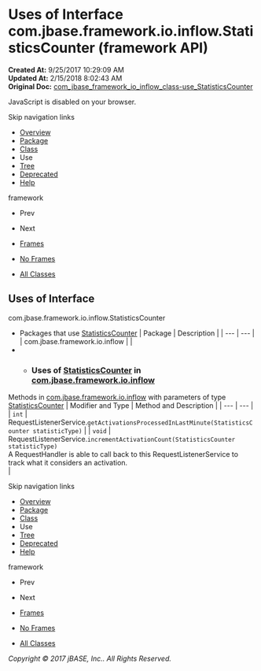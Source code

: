 # Uses of Interface com.jbase.framework.io.inflow.StatisticsCounter (framework   API)

**Created At:** 9/25/2017 10:29:09 AM  
**Updated At:** 2/15/2018 8:02:43 AM  
**Original Doc:** [com_jbase_framework_io_inflow_class-use_StatisticsCounter](https://docs.jbase.com/39227-class-use/com_jbase_framework_io_inflow_class-use_StatisticsCounter)  

<!--<br>    try {<br>        if (location.href.indexOf('is-external=true') == -1) {<br>            parent.document.title="Uses of Interface com.jbase.framework.io.inflow.StatisticsCounter (framework   API)";<br>        }<br>    }<br>    catch(err) {<br>    }<br>//-->
JavaScript is disabled on your browser.

Skip navigation links

- [Overview](../../../../../../overview-summary.html)
- [Package](/39226-inflow/com_jbase_framework_io_inflow_package-summary)
- [Class](/39226-inflow/com_jbase_framework_io_inflow_StatisticsCounter "interface in com.jbase.framework.io.inflow")
- Use
- [Tree](/39226-inflow/com_jbase_framework_io_inflow_package-tree)
- [Deprecated](../../../../../../deprecated-list.html)
- [Help](../../../../../../help-doc.html)


framework <br>

- Prev
- Next


- [Frames](../../../../../../index.html?com/jbase/framework/io/inflow/class-use//39227-class-use/com_jbase_framework_io_inflow_class-use_StatisticsCounter)
- [No Frames](/39227-class-use/com_jbase_framework_io_inflow_class-use_StatisticsCounter)


- [All Classes](../../../../../../allclasses-noframe.html)


<!--<br>  allClassesLink = document.getElementById("allclasses\_navbar\_top");<br>  if(window==top) {<br>    allClassesLink.style.display = "block";<br>  }<br>  else {<br>    allClassesLink.style.display = "none";<br>  }<br>  //-->

## Uses of Interface
com.jbase.framework.io.inflow.StatisticsCounter

- Packages that use [StatisticsCounter](/39226-inflow/com_jbase_framework_io_inflow_StatisticsCounter "interface in com.jbase.framework.io.inflow") | Package | Description |
| --- | --- |
| com.jbase.framework.io.inflow |   |
- - ### Uses of [StatisticsCounter](/39226-inflow/com_jbase_framework_io_inflow_StatisticsCounter "interface in com.jbase.framework.io.inflow") in [com.jbase.framework.io.inflow](/39226-inflow/com_jbase_framework_io_inflow_package-summary)


Methods in [com.jbase.framework.io.inflow](/39226-inflow/com_jbase_framework_io_inflow_package-summary) with parameters of type [StatisticsCounter](/39226-inflow/com_jbase_framework_io_inflow_StatisticsCounter "interface in com.jbase.framework.io.inflow") | Modifier and Type | Method and Description |
| --- | --- |
| `int` | RequestListenerService.`getActivationsProcessedInLastMinute(StatisticsCounter statisticType)`  |
| `void` | RequestListenerService.`incrementActivationCount(StatisticsCounter statisticType)`<br>A RequestHandler is able to call back to this RequestListenerService to<br> track what it considers an activation.<br> |

Skip navigation links

- [Overview](../../../../../../overview-summary.html)
- [Package](/39226-inflow/com_jbase_framework_io_inflow_package-summary)
- [Class](/39226-inflow/com_jbase_framework_io_inflow_StatisticsCounter "interface in com.jbase.framework.io.inflow")
- Use
- [Tree](/39226-inflow/com_jbase_framework_io_inflow_package-tree)
- [Deprecated](../../../../../../deprecated-list.html)
- [Help](../../../../../../help-doc.html)


framework <br>

- Prev
- Next


- [Frames](../../../../../../index.html?com/jbase/framework/io/inflow/class-use//39227-class-use/com_jbase_framework_io_inflow_class-use_StatisticsCounter)
- [No Frames](/39227-class-use/com_jbase_framework_io_inflow_class-use_StatisticsCounter)


- [All Classes](../../../../../../allclasses-noframe.html)


<!--<br>  allClassesLink = document.getElementById("allclasses\_navbar\_bottom");<br>  if(window==top) {<br>    allClassesLink.style.display = "block";<br>  }<br>  else {<br>    allClassesLink.style.display = "none";<br>  }<br>  //-->

*Copyright © 2017 jBASE, Inc.. All Rights Reserved.*

